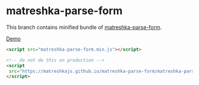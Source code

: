 # matreshka-parse-form

This branch contains minified bundle of [matreshka-parse-form](https://github.com/matreshkajs/matreshka-parse-form).

[Demo](https://matreshkajs.github.io/matreshka-parse-form/demo.html)

```html
<script src="matreshka-parse-form.min.js"></script>
```

```html
<!-- do not do this on production -->
<script
 src="https://matreshkajs.github.io/matreshka-parse-form/matreshka-parse-form.min.js">
</script>
```

